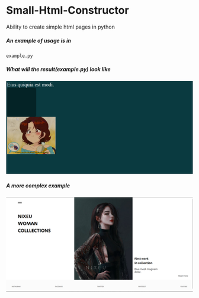 # Small-Html-Constructor
Ability to create simple html pages in python


##### An example of usage is in
`example.py`

##### What will the result(example.py) look like
![example](example.png)

##### A more complex example
![example](true_example.png)
